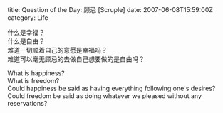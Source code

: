 title: Question of the Day: 顾忌 [Scruple]
date: 2007-06-08T15:59:00Z
category: Life

什么是幸福？  
什么是自由？  
难道一切顺着自己的意愿是幸福吗？  
难道可以毫无顾忌的去做自己想要做的是自由吗？  

What is happiness?  
What is freedom?  
Could happiness be said as having everything following one's desires?  
Could freedom be said as doing whatever we pleased without any reservations?  
